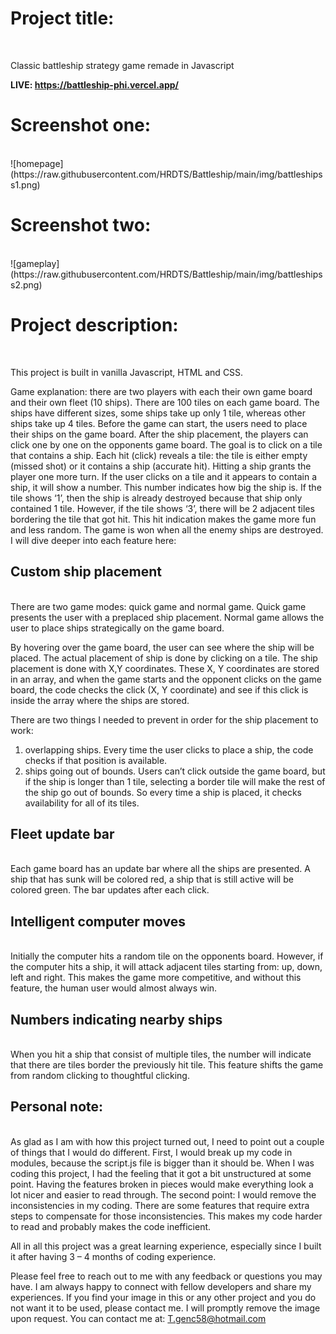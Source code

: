 <h1>Project title:</h1><br>

Classic battleship strategy game remade in Javascript<br>

<strong> LIVE: https://battleship-phi.vercel.app/ </strong><br>

<h1>Screenshot one:</h1><br> 
![homepage](https://raw.githubusercontent.com/HRDTS/Battleship/main/img/battleshipss1.png)

<h1>Screenshot two: </h1><br> 
![gameplay](https://raw.githubusercontent.com/HRDTS/Battleship/main/img/battleshipss2.png)

<h1>Project description:</h1><br>

This project is built in vanilla Javascript, HTML and CSS. 

Game explanation: there are two players with each their own game board and their own fleet (10 ships). There are 100 tiles on each game board.  The ships have different sizes, some ships take up only 1 tile, whereas other ships take up 4 tiles. Before the game can start, the users need to place their ships on the game board.  After the ship placement, the players can click one by one on the opponents game board. The goal is to click on a tile that contains a ship. Each hit (click) reveals a tile: the tile is either empty (missed shot) or it contains a ship (accurate hit). Hitting a ship grants the player one more turn.
If the user clicks on a tile and it appears to contain a ship, it will show a number. This number indicates how big the ship is. If the tile shows ‘1’, then the ship is already destroyed because that ship only contained 1 tile. However, if the tile shows ‘3’, there will be 2 adjacent tiles bordering the tile that got hit. This hit indication makes the game more fun and less random.
The game is won when all the enemy ships are destroyed.
I will dive deeper into each feature here:

<h2>Custom ship placement</h2><br>
There are two game modes: quick game and normal game. Quick game presents the user with a preplaced ship placement. Normal game allows the user to place ships strategically on the game board.  

By hovering over the game board, the user can see where the ship will be placed. The actual placement of ship is done by clicking on a tile. The ship placement is done with X,Y coordinates. These X, Y coordinates are stored in an array, and when the game starts and the opponent clicks on the game board, the code checks the click (X, Y coordinate) and see if this click is inside the array where the ships are stored.

There are two things I needed to prevent in order for the ship placement to work:
1. overlapping ships. Every time the user clicks to place a ship, the code checks if that position is available. 
2. ships going out of bounds. Users can’t click outside the game board, but if the ship is longer than 1 tile, selecting a border tile will make the rest of the ship go out of bounds. So every time a ship is placed, it checks availability for all of its tiles.

<h2>Fleet update bar</h2><br>
Each game board has an update bar where all the ships are presented. A ship that has sunk will be colored red, a ship that is still active will be colored green. The bar updates after each click.

<h2>Intelligent computer moves</h2><br>
Initially the computer hits a random tile on the opponents board. However, if the computer hits a ship, it will attack adjacent tiles starting from: up, down, left and right. This makes the game more competitive, and without this feature, the human user would almost always win.
<h2>Numbers indicating nearby ships</h2><br> 
When you hit a ship that consist of multiple tiles, the number will indicate that there are tiles border the previously hit tile. This feature shifts the game from random clicking to thoughtful clicking.
<h2>Personal note:</h2><br>
As glad as I am with how this project turned out, I need to point out a couple of things that I would do different. First, I would break up my code in modules, because the script.js file is bigger than it should be. When I was coding this project, I had the feeling that it got a bit unstructured at some point. Having the features broken in pieces would make everything look a lot nicer and easier to read through.  The second point: I would remove the inconsistencies in my coding. There are some features that require extra steps to compensate for those inconsistencies. This makes my code harder to read and probably makes the code inefficient.

All in all this project was a great learning experience, especially since I built it after having 3 – 4 months of coding experience.

Please feel free to reach out to me with any feedback or questions you may have. I am always happy to connect with fellow developers and share my experiences. 
If you find your image in this or any other project and you do not want it to be used, please contact me. I will promptly remove the image upon request.
You can contact me at: T.genc58@hotmail.com

